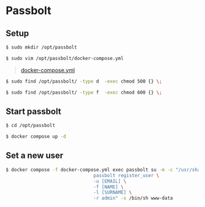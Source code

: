 # Passbolt


## Setup

```bash
$ sudo mkdir /opt/passbolt

$ sudo vim /opt/passbolt/docker-compose.yml
```
> [docker-compose.yml](/heimdall/opt/passbolt/docker-compose.yml)

```bash
$ sudo find /opt/passbolt/ -type d  -exec chmod 500 {} \;

$ sudo find /opt/passbolt/ -type f  -exec chmod 600 {} \;
```

## Start passbolt

```bash
$ cd /opt/passbolt

$ docker compose up -d
```

## Set a new user

```bash
$ docker compose -f docker-compose.yml exec passbolt su -m -c "/usr/share/php/passbolt/bin/cake \
                                passbolt register_user \
                                -u [EMAIL] \
                                -f [NAME] \
                                -l [SURNAME] \
                                -r admin" -s /bin/sh www-data
```